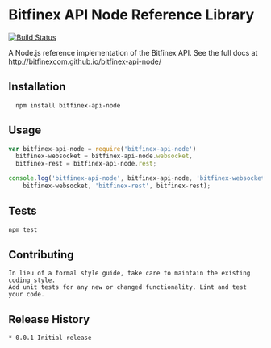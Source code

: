 Bitfinex API Node Reference Library
=========

[![Build Status](https://travis-ci.org/bitfinexcom/bitfinex-api-node.svg?branch=master)](https://travis-ci.org/bitfinexcom/bitfinex-api-node)

A Node.js reference implementation of the Bitfinex API. See the full docs at <http://bitfinexcom.github.io/bitfinex-api-node/>

## Installation
```
  npm install bitfinex-api-node
```

## Usage
```js
var bitfinex-api-node = require('bitfinex-api-node')
  bitfinex-websocket = bitfinex-api-node.websocket,
  bitfinex-rest = bitfinex-api-node.rest;

console.log('bitfinex-api-node', bitfinex-api-node, 'bitfinex-websocket',
    bitfinex-websocket, 'bitfinex-rest', bitfinex-rest);
```

## Tests

```bash
npm test
```

## Contributing

```
In lieu of a formal style guide, take care to maintain the existing coding style.
Add unit tests for any new or changed functionality. Lint and test your code.
```

## Release History
```
* 0.0.1 Initial release
```
